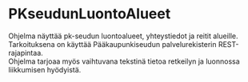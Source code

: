 # PKseudunLuontoAlueet
Ohjelma näyttää pk-seudun luontoalueet, yhteystiedot ja reitit alueille.  
Tarkoituksena on käyttää Pääkaupunkiseudun palvelurekisterin REST-rajapintaa.  
Ohjelma tarjoaa myös vaihtuvana tekstinä tietoa retkeilyn ja luonnossa liikkumisen hyödyistä.
